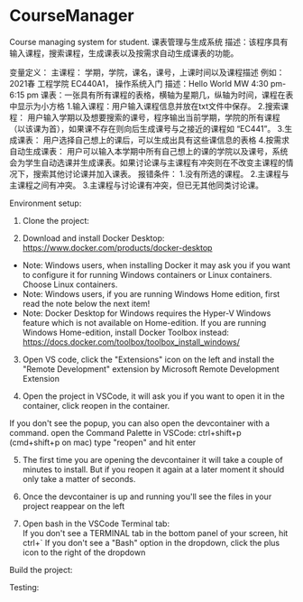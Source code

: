 # CourseManager
Course managing system for student.
课表管理与生成系统
描述：该程序具有输入课程，搜索课程，生成课表以及按需求自动生成课表的功能。

变量定义：
主课程： 学期，学院，课名，课号，上课时间以及课程描述
例如： 	    2021春
           	   工程学院
                  EC440A1，
                 操作系统入门
                 描述：Hello World
                 MW 4:30 pm-6:15 pm
课表：一张具有所有课程的表格，横轴为星期几，纵轴为时间，课程在表中显示为小方格
1.输入课程：用户输入课程信息并放在txt文件中保存。
2.搜索课程： 用户输入学期以及想要搜索的课号，程序输出当前学期，学院的所有课程（以该课为首），如果课不存在则向后生成课号与之接近的课程如 “EC441”。
3.生成课表： 用户选择自己想上的课后，可以生成出具有这些课信息的表格
4.按需求自动生成课表： 用户可以输入本学期中所有自己想上的课的学院以及课号，系统会为学生自动选课并生成课表。如果讨论课与主课程有冲突则在不改变主课程的情况下，搜索其他讨论课并加入课表。
报错条件：
1.没有所选的课程。
2.主课程与主课程之间有冲突。
3.主课程与讨论课有冲突，但已无其他同类讨论课。





Environment setup:
1.	Clone the project: 

2.	Download and install Docker Desktop: https://www.docker.com/products/docker-desktop
-	Note: Windows users, when installing Docker it may ask you if you want to configure it for running Windows containers or Linux containers. Choose Linux containers.
-	Note: Windows users, if you are running Windows Home edition, first read the note below the next item!
-	Note: Docker Desktop for Windows requires the Hyper-V Windows feature which is not available on Home-edition. If you are running Windows Home-edition, install Docker Toolbox instead: https://docs.docker.com/toolbox/toolbox_install_windows/

3.	Open VS code, click the "Extensions" icon on the left and install the "Remote Development" extension by Microsoft Remote Development Extension

4.	Open the project in VSCode, it will ask you if you want to open it in the container, click reopen in the container.

If you don't see the popup, you can also open the devcontainer with a command.
open the Command Palette in VSCode: ctrl+shift+p (cmd+shift+p on mac)
type "reopen" and hit enter

5.	The first time you are opening the devcontainer it will take a couple of minutes to install. But if you reopen it again at a later moment it should only take a matter of seconds.

6.	Once the devcontainer is up and running you'll see the files in your project reappear on the left


7.	Open bash in the VSCode Terminal tab:  
If you don't see a TERMINAL tab in the bottom panel of your screen, hit ctrl+`
If you don't see a "Bash" option in the dropdown, click the plus icon to the right of the dropdown

Build the project:

Testing:

